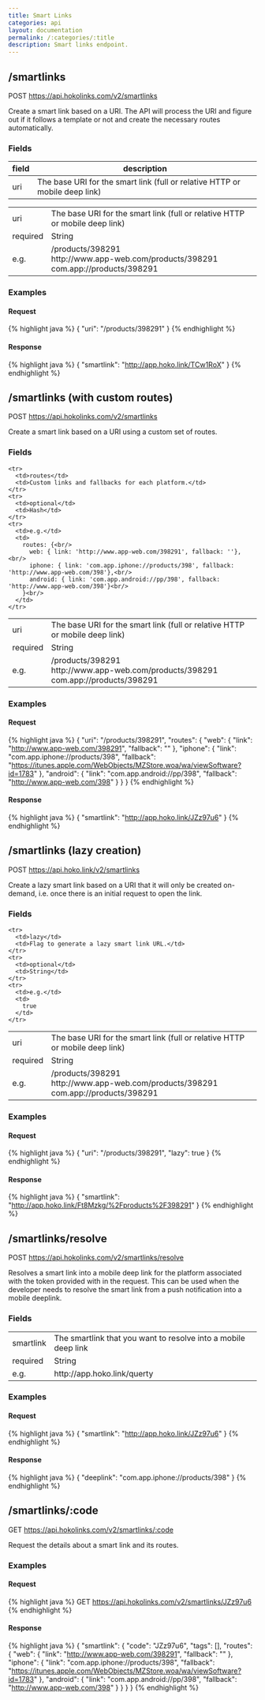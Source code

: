 ```yaml
---
title: Smart Links
categories: api
layout: documentation
permalink: /:categories/:title
description: Smart links endpoint.
---
```


## /smartlinks

POST https://api.hokolinks.com/v2/smartlinks

Create a smart link based on a URI. The API will process the URI and figure out if it follows a
template or not and create the necessary routes automatically.

### Fields

| field | description                                                                 |
|-------|-----------------------------------------------------------------------------|
| uri   | The base URI for the smart link (full or relative HTTP or mobile deep link) |

<table>
  <tbody>
    <tr>
      <td>uri</td>
      <td>The base URI for the smart link (full or relative HTTP or mobile deep link)</td>
    </tr>
    <tr>
      <td>required</td>
      <td>String</td>
    </tr>
    <tr>
      <td>e.g.</td>
      <td>
        /products/398291<br>
        http://www.app-web.com/products/398291<br>
        com.app://products/398291</td>
    </tr>
  </tbody>
</table>

### Examples

#### Request

{% highlight java %}
{
  "uri": "/products/398291"
}
{% endhighlight %}

#### Response

{% highlight java %}
{
  "smartlink": "http://app.hoko.link/TCw1RoX"
}
{% endhighlight %}

## /smartlinks (with custom routes)

POST https://api.hokolinks.com/v2/smartlinks

Create a smart link based on a URI using a custom set of routes.

### Fields

<table>
  <tbody>
    <tr>
      <td>uri</td>
      <td>The base URI for the smart link (full or relative HTTP or mobile deep link)</td>
    </tr>
    <tr>
      <td>required</td>
      <td>String</td>
    </tr>
    <tr>
      <td>e.g.</td>
      <td>
        /products/398291<br>
        http://www.app-web.com/products/398291<br>
        com.app://products/398291</td>
    </tr>

    <tr>
      <td>routes</td>
      <td>Custom links and fallbacks for each platform.</td>
    </tr>
    <tr>
      <td>optional</td>
      <td>Hash</td>
    </tr>
    <tr>
      <td>e.g.</td>
      <td>
        routes: {<br/>
          web: { link: 'http://www.app-web.com/398291', fallback: ''},<br/>
          iphone: { link: 'com.app.iphone://products/398', fallback: 'http://www.app-web.com/398'},<br/>
          android: { link: 'com.app.android://pp/398', fallback: 'http://www.app-web.com/398'}<br/>
        }<br/>
      </td>
    </tr>
  </tbody>
</table>

### Examples

#### Request

{% highlight java %}
{
  "uri": "/products/398291",
  "routes": {
    "web": {
      "link": "http://www.app-web.com/398291",
      "fallback": ""
    },
    "iphone": {
      "link": "com.app.iphone://products/398",
      "fallback": "https://itunes.apple.com/WebObjects/MZStore.woa/wa/viewSoftware?id=1783"
    },
    "android": {
      "link": "com.app.android://pp/398",
      "fallback": "http://www.app-web.com/398"
    }
  }
}
{% endhighlight %}

#### Response

{% highlight java %}
{
  "smartlink": "http://app.hoko.link/JZz97u6"
}
{% endhighlight %}


## /smartlinks (lazy creation)

POST https://api.hoko.link/v2/smartlinks

Create a lazy smart link based on a URI that it will only be created on-demand, i.e. once there is an initial request to open the link.

### Fields

<table>
  <tbody>
    <tr>
      <td>uri</td>
      <td>The base URI for the smart link (full or relative HTTP or mobile deep link)</td>
    </tr>
    <tr>
      <td>required</td>
      <td>String</td>
    </tr>
    <tr>
      <td>e.g.</td>
      <td>
        /products/398291<br>
        http://www.app-web.com/products/398291<br>
        com.app://products/398291</td>
    </tr>

    <tr>
      <td>lazy</td>
      <td>Flag to generate a lazy smart link URL.</td>
    </tr>
    <tr>
      <td>optional</td>
      <td>String</td>
    </tr>
    <tr>
      <td>e.g.</td>
      <td>
        true
      </td>
    </tr>
  </tbody>
</table>

### Examples

#### Request

{% highlight java %}
{
  "uri": "/products/398291",
  "lazy": true
}
{% endhighlight %}

#### Response

{% highlight java %}
{
  "smartlink": "http://app.hoko.link/Ft8Mzkg/%2Fproducts%2F398291"
}
{% endhighlight %}

## /smartlinks/resolve

POST https://api.hokolinks.com/v2/smartlinks/resolve

Resolves a smart link into a mobile deep link for the platform associated with the token provided with in the request. This can be used when the developer needs to resolve the smart link from a push notification into a mobile deeplink.

### Fields

<table>
  <tbody>
    <tr>
      <td>smartlink</td>
      <td>The smartlink that you want to resolve into a mobile deep link</td>
    </tr>
    <tr>
      <td>required</td>
      <td>String</td>
    </tr>
    <tr>
      <td>e.g.</td>
      <td>
        http://app.hoko.link/querty
      </td>
    </tr>
  </tbody>
</table>

### Examples

#### Request

{% highlight java %}
{
  "smartlink": "http://app.hoko.link/JZz97u6"
}
{% endhighlight %}

#### Response

{% highlight java %}
{
  "deeplink": "com.app.iphone://products/398"
}
{% endhighlight %}

## /smartlinks/:code

GET https://api.hokolinks.com/v2/smartlinks/:code

Request the details about a smart link and its routes.

### Examples

#### Request

{% highlight java %}
GET https://api.hokolinks.com/v2/smartlinks/JZz97u6
{% endhighlight %}

#### Response

{% highlight java %}
{
  "smartlink": {
    "code": "JZz97u6",
    "tags": [],
    "routes": {
      "web": {
        "link": "http://www.app-web.com/398291",
        "fallback": ""
      },
      "iphone": {
        "link": "com.app.iphone://products/398",
        "fallback": "https://itunes.apple.com/WebObjects/MZStore.woa/wa/viewSoftware?id=1783"
      },
      "android": {
        "link": "com.app.android://pp/398",
        "fallback": "http://www.app-web.com/398"
      }
    }
  }
}
{% endhighlight %}
